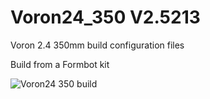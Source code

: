 # Voron24_350 V2.5213
Voron 2.4 350mm build configuration files

Build from a Formbot kit

![Voron24 350 build](https://github.com/mvdveer/Voron24_350/assets/19568018/4f9c0527-6420-4e1c-8848-193edc112d4b)
